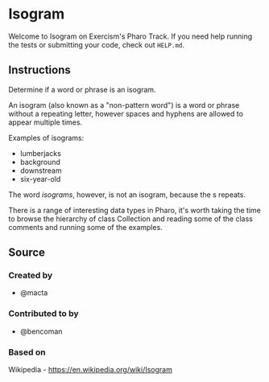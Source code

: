 # Isogram

Welcome to Isogram on Exercism's Pharo Track.
If you need help running the tests or submitting your code, check out `HELP.md`.

## Instructions

Determine if a word or phrase is an isogram.

An isogram (also known as a "non-pattern word") is a word or phrase without a repeating letter, however spaces and hyphens are allowed to appear multiple times.

Examples of isograms:

- lumberjacks
- background
- downstream
- six-year-old

The word _isograms_, however, is not an isogram, because the s repeats.

There is a range of interesting data types in Pharo, it's worth taking the time to browse the  hierarchy of class Collection and reading some of the class comments and running some of the examples.

## Source

### Created by

- @macta

### Contributed to by

- @bencoman

### Based on

Wikipedia - https://en.wikipedia.org/wiki/Isogram